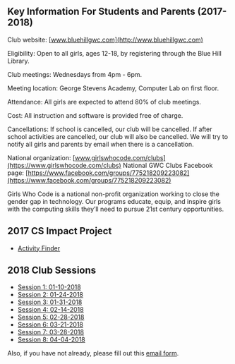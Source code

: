 ## Key Information For Students and Parents (2017-2018)

Club website: [www.bluehillgwc.com](http://www.bluehillgwc.com)
 
Eligibility: Open to all girls, ages 12-18, by registering through the Blue Hill Library.

Club meetings: Wednesdays from 4pm - 6pm.

Meeting location: George Stevens Academy, Computer Lab on first floor.

Attendance: All girls are expected to attend 80% of club meetings.

Cost: All instruction and software is provided free of charge.

Cancellations: If school is cancelled, our club will be cancelled. If after school activities are cancelled, our club will also be cancelled. We will try to notify all girls and parents by email when there is a cancellation. 

National organization: [www.girlswhocode.com/clubs](https://www.girlswhocode.com/clubs)
National GWC Clubs Facebook page: [https://www.facebook.com/groups/775218209223082](https://www.facebook.com/groups/775218209223082)

Girls Who Code is a national non-profit organization working to close the gender gap in technology. Our programs educate, equip, and inspire girls with the computing skills they’ll need to pursue 21st century opportunities.

## 2017 CS Impact Project
* [Activity Finder](/2017/)

## 2018 Club Sessions
* [Session 1: 01-10-2018](https://docs.google.com/presentation/d/1hJPsx-jxbJehy6CS9ybEYM35ALyfmKvoxiLVLKxV4ck/edit?usp=sharing)
* [Session 2: 01-24-2018](https://docs.google.com/presentation/d/1fgqv3XwsnNCs8nsVes6brqdKnVgbRCaBrZDXC-8cQas/edit?usp=sharing)
* [Session 3: 01-31-2018](https://docs.google.com/presentation/d/1YOsAgbCZiHuyErOe1oZP72SPGN2HVWaAD69luOF-NT4/edit?usp=sharing)
* [Session 4: 02-14-2018](https://docs.google.com/presentation/d/1O-WiZNDFy9LoSAnbWwEYVhQpQhpyzQkazfZMmf_fRE4/edit?usp=sharing)
* [Session 5: 02-28-2018](https://docs.google.com/presentation/d/1F2BMEoHQMLjRsJfZR0cVankGBQIr3aAnWph84gab3Hg/edit?usp=sharing)
* [Session 6: 03-21-2018](https://docs.google.com/presentation/d/1CnUs7yaEBUUiPfVbXZ5-ybLasCkQ3fxCo_sKZWtlzYg/edit?usp=sharing)
* [Session 7: 03-28-2018](https://docs.google.com/presentation/d/1KaxOAjxKLyxO9Y82f5TC2alV_3Ym6xAAZkwZ_hoefsA/edit?usp=sharing)
* [Session 8: 04-04-2018](https://docs.google.com/presentation/d/1nqtCA_oVUETy8GTe-dMjg0vxv4ux1sP05mJKxEHxIIg/edit?usp=sharing)


Also, if you have not already, please fill out this [email form](https://docs.google.com/forms/d/e/1FAIpQLSdfUNxMRlxYwz_cmtFqqpSzWSSRYS_UgvZdPcKbqyWea-6KCA/viewform).
